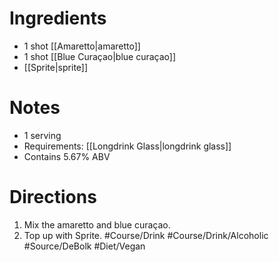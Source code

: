 # Ingredients 
- 1 shot [[Amaretto|amaretto]]
- 1 shot [[Blue Curaçao|blue curaçao]]
- [[Sprite|sprite]]
# Notes
- 1 serving
- Requirements: [[Longdrink Glass|longdrink glass]]
- Contains 5.67% ABV
# Directions
1. Mix the amaretto and blue curaçao.
2. Top up with Sprite.
#Course/Drink #Course/Drink/Alcoholic #Source/DeBolk #Diet/Vegan 